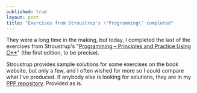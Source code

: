 ```yaml
---
published: true
layout: post
title: "Exercises from Stroustrup's \"Programming\" completed"
---
```


They were a long time in the making, but today, I completed the last of the exercises from Stroustrup's "[Programming &ndash; Principles and Practice Using C++](http://www.stroustrup.com/Programming/PPP1.html)" (the first edition, to be precise).

<!---more--->

Stroustrup provides sample solutions for some exercises on the book website, but only a few, and I often wished for more so I could compare what I've produced. If anybody else is looking for solutions, they are in my [PPP repository](https://github.com/bewuethr/stroustrup_ppp). Provided as is.
